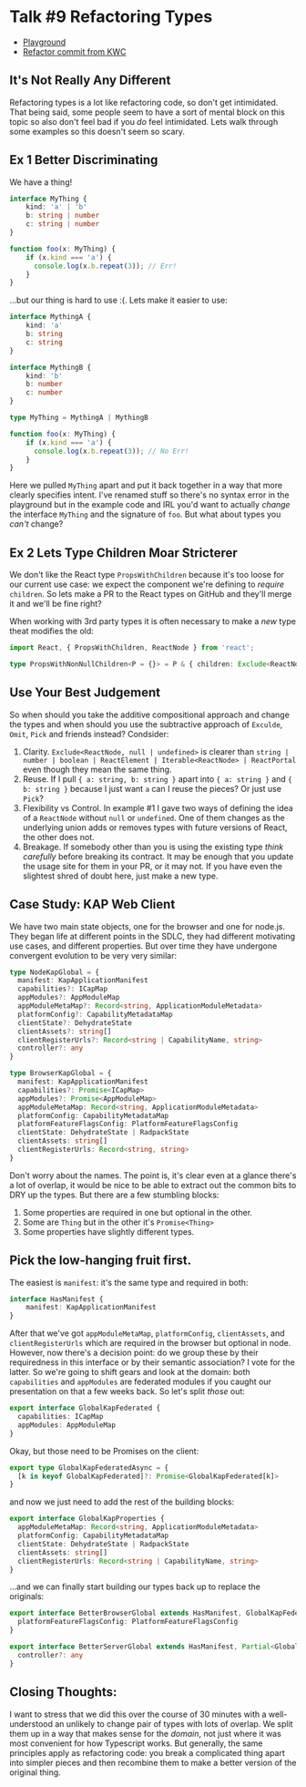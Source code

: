 # Talk \#9 Refactoring Types

* [Playground](https://www.typescriptlang.org/play/?#code/JYWwDg9gTgLgBAJQKYEMDGMA0cDecAKUEYAzgOrAwAWAwlcADYAmUSAdtsujAHIRNI4AXzgAzIiDgByVtykBuAFCLgbGEiij0ggLIBPACr02Ac1yK4luAGtVTAFzSUUuAB9pAIykWrHxyRgoVTN3NgBXEA8NH0s0f0DgtzhwyOihZVEwtgxgCDYxCAgACgAPR30jYIBKcys4YFE4UoA6WzYmOABebqcpGpwYqzQ8kggGJGaGCBMWj2bWMFQYIoBmKqr5OAB6LbgAUSgoAEJB9PSVNQ0tNF09amCAQVqrNodewb84AKDTQbivhK-c6qdSabRwfT3UwAIWellejikXg+jhSUSgf1REXRinOMD0iwhemhSBgoMqpi6RKhJie7khxhM0IyWRyeQKEAATKVysTSeTGf1Bg0miVWnYuj0pM4hXVYiMxhMpjMxXMFktVutNjs4Hx9ocTqdccp8YTCMRyJQqHw2DwwgwGHRGCx2AAefBUnBCAB8VI9ADJcHA0PRmKw2I49iU0AwwgJXVwMHwBNhwg6klkBKJVEgmL7zjrgCY2NBBNQkCQkNhy3oZIIAFZhAJwKgaMsQOAgFDWMutuBIEoocDjYMQcCMJCKU2CADSKDADzAYAYwDQKBguTYOhQbAaFfgnUQSGGUCYru+wWwF9M3qnBMEAEkaPPt2AqcgT2fryYr4CTLfpzgRcwB0fh7SQV932PaAvz-X8fn-O9CWAlc1w3PJQKYcCdFJFAmHXFBPTgAA3DQSE3eIEOEJDBGfMAUA8RhKD0HCYDwgjIMPD8YPPOCg1IqByLySjEh9Gi4AAESQKg9BYdckAAZTY9QqQAbW-VNsQ0eDggAXSUQCEDw+i0GsJT5LU5orKkmS5PUcz1E01IoH08S6IYpj8R4IdBEPb9xPwBh11EaAQAAMSWMJWDCoKTBIGg8mzMxDzwAB3Kh5IErFnOoxQdTXSsATjPQ4GnEh7HE5MkDnMAAHEpg8FAGE9Hwu13UR90cGqUNXddN23dr9x8Nd6MYlcNwrAB+RwnxfecfHnECwPGEhpqApdMOw+bLEWzbxlYlBXzW7jT14hDsB6tD+uWiDcPwtjb0sZdgtChK2CStb3LG5iDvuw7tuDFd2BgBykDWmzZKgeTQeGoG1AeEhKxgVaRNMVTdNh4BgeQExgACDQAFUoAYFGj0-M7EncL7PL0byQCrAEEMe0c1CIB0NDWnc9GNcToSIVLKygGr6ogRrmpS1qdz3AIuvnS6+owqWOoCYb5w88asdJ80QDxpBXVmkD52Z3abq1iRdddYC9ogo2Fo2m6DtfRwTtg871uXXr0K3B27oI5nnpgEKoBAN6kscanxpY322NfHwA6D8LIui2L4sSotHECl7g4i9coqQGKUDi0Oi0x4HQccCG7MU5TBHcIymBMsya9L+HEdJcrGeCdGW5gHG8dBImSed6DTo0zubx5kErnBAAJFASAG6X4AGOo2qX2WFyXVCFa3JWhvOAdIFgepLjBG44BFsWaoigQofUDoV+DNXvomjuDdjnb7awlbHCth35oPiUI+8BAKXyatfXMGh5JMARnobILVLCqWsCfGwSA9AQEaGAhgEDb7QN0mtbWFssE4KgffJBulbyAOASfUE1xBDEPnOaRYsBNbPBNt-W6Md5zD3JmPeWXtra-T9nHIKgdXppxMOHZ+NMhFcLAD3cuklpKQ2hjXJI9dG4w1iHDGACMkYd2-N3bRWM1B93xlAQeHcXYU0pFTaRkc6YM2-JQ5Qh9oDwCnmfQQJIyQaD5hAAWGgsH9hKOodoJA4BzwXnvAI2AGFgBvqQ3MsDshxIauAxhRBmGv2ePHUKOcYB5wLkXCRGdREJwKUUlOxcTA8zccfTxdC4A+NBApDQAlgkDjCUwCJUTF7KywAQFALCmquniYku+uZvTYHwMMjcoz4lMI0K-X0j9hiszGOMKAnM2DcyEEAA)
* [Refactor commit from KWC](https://github.com/krogertechnology/kap-web-client/pull/1404)

## It's Not Really Any Different

Refactoring types is a lot like refactoring code, so don't get intimidated. That being said, some people seem to have a
sort of mental block on this topic so also don't feel bad if you *do* feel intimidated. Lets walk through some examples
so this doesn't seem so scary.

## Ex 1 Better Discriminating

We have a thing!

```typescript
interface MyThing {
    kind: 'a' | 'b'
    b: string | number
    c: string | number
}

function foo(x: MyThing) {
    if (x.kind === 'a') {
      console.log(x.b.repeat(3)); // Err!
    }
}
```

...but our thing is hard to use :(. Lets make it easier to use:

```typescript
interface MythingA {
    kind: 'a'
    b: string
    c: string
}

interface MythingB {
    kind: 'b'
    b: number
    c: number
}

type MyThing = MythingA | MythingB

function foo(x: MyThing) {
    if (x.kind === 'a') {
      console.log(x.b.repeat(3)); // No Err!
    }
}
```

Here we pulled `MyThing` apart and put it back together in a way that more clearly specifies intent. I've renamed stuff
so there's no syntax error in the playground but in the example code and IRL you'd want to actually *change* the
interface `MyThing` and the signature of `foo`. But what about types you *can't* change?


## Ex 2 Lets Type Children Moar Stricterer

We don't like the React type `PropsWithChildren` because it's too loose for our current use case: we expect the
component we're defining to *require* `children`. So lets make a PR to the React types on GitHub and they'll merge it
and we'll be fine right?

When working with 3rd party types it is often necessary to make a *new* type theat modifies the old:

```typescript
import React, { PropsWithChildren, ReactNode } from 'react';

type PropsWithNonNullChildren<P = {}> = P & { children: Exclude<ReactNode, null | undefined> }
```

## Use Your Best Judgement

So when should you take the additive compositional approach and change the types and when should you use the subtractive approach of `Exculde`, `Omit`, `Pick` and friends instead? Condsider:

1. Clarity. `Exclude<ReactNode, null | undefined>` is clearer than `string | number | boolean | ReactElement | Iterable<ReactNode> | ReactPortal` even though they mean the same thing.
2. Reuse. If I pull `{ a: string, b: string }` apart into `{ a: string }` and `{ b: string }` because I just want `a` can I reuse the pieces? Or just use `Pick`?
3. Flexibility vs Control. In example #1 I gave two ways of defining the idea of a `ReactNode` without `null` or
   `undefined`. One of them changes as the underlying union adds or removes types with future versions of React, the
   other does not.
4. Breakage. If somebody other than you is using the existing type *think carefully* before breaking its contract. It
   may be enough that you update the usage site for them in your PR, or it may not. If you have even the slightest shred
   of doubt here, just make a new type.

## Case Study: KAP Web Client

We have two main state objects, one for the browser and one for node.js. They began life at different points in the
SDLC, they had different motivating use cases, and different properties. But over time they have undergone convergent
evolution to be very very similar:

```typescript
type NodeKapGlobal = {
  manifest: KapApplicationManifest
  capabilities?: ICapMap
  appModules?: AppModuleMap
  appModuleMetaMap?: Record<string, ApplicationModuleMetadata>
  platformConfig?: CapabilityMetadataMap
  clientState?: DehydrateState
  clientAssets?: string[]
  clientRegisterUrls?: Record<string | CapabilityName, string>
  controller?: any
}

type BrowserKapGlobal = {
  manifest: KapApplicationManifest
  capabilities?: Promise<ICapMap>
  appModules?: Promise<AppModuleMap>
  appModuleMetaMap: Record<string, ApplicationModuleMetadata>
  platformConfig: CapabilityMetadataMap
  platformFeatureFlagsConfig: PlatformFeatureFlagsConfig
  clientState: DehydrateState | RadpackState
  clientAssets: string[]
  clientRegisterUrls: Record<string, string>
}
```

Don't worry about the names. The point is, it's clear even at a glance there's a lot of overlap, it would be nice to be
able to extract out the common bits to DRY up the types. But there are a few stumbling blocks:

1. Some properties are required in one but optional in the other.
2. Some are `Thing` but in the other it's `Promise<Thing>`
3. Some properties have slightly different types.

## Pick the low-hanging fruit first.

The easiest is `manifest`: it's the same type and required in both:

```typescript
interface HasManifest {
    manifest: KapApplicationManifest
}
```

After that we've got `appModuleMetaMap`, `platformConfig`, `clientAssets`, and `clientRegisterUrls` which are required in the browser but optional in node. However, now there's a decision point: do we group these by their requiredness in this interface or by their semantic association? I vote for the latter. So we're going to shift gears and look at the domain: both `capabilities` and `appModules` are federated modules if you caught our presentation on that a few weeks back. So let's split *those* out:

```typescript
export interface GlobalKapFederated {
  capabilities: ICapMap
  appModules: AppModuleMap
}
```

Okay, but those need to be Promises on the client:

```typescript
export type GlobalKapFederatedAsync = {
  [k in keyof GlobalKapFederated]?: Promise<GlobalKapFederated[k]>
}
```

and now we just need to add the rest of the building blocks:

```typescript
export interface GlobalKapProperties {
  appModuleMetaMap: Record<string, ApplicationModuleMetadata>
  platformConfig: CapabilityMetadataMap
  clientState: DehydrateState | RadpackState
  clientAssets: string[]
  clientRegisterUrls: Record<string | CapabilityName, string>
}
```

...and we can finally start building our types back up to replace the originals:

```typescript
export interface BetterBrowserGlobal extends HasManifest, GlobalKapFederatedAsync, GlobalKapProperties {
  platformFeatureFlagsConfig: PlatformFeatureFlagsConfig
}

export interface BetterServerGlobal extends HasManifest, Partial<GlobalKapFederated>, Partial<GlobalKapProperties> {
  controller?: any
}
```

## Closing Thoughts:

I want to stress that we did this over the course of 30 minutes with a well-understood an unlikely to change pair of types with lots of overlap. We split them up in a way that makes sense for the *domain*, not just where it was most convenient for how Typescript works. But generally, the same principles apply as refactoring code: you break a complicated thing apart into simpler pieces and then recombine them to make a better version of the original thing.
